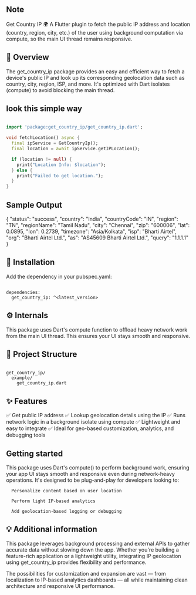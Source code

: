 <!--
This README describes the package. If you publish this package to pub.dev,
this README's contents appear on the landing page for your package.

For information about how to write a good package README, see the guide for
[writing package pages](https://dart.dev/guides/libraries/writing-package-pages).

For general information about developing packages, see the Dart guide for
[creating packages](https://dart.dev/guides/libraries/create-library-packages)
and the Flutter guide for
[developing packages and plugins](https://flutter.dev/developing-packages).
-->

## Note

Get Country IP 🌍
A Flutter plugin to fetch the public IP address and location (country, region, city, etc.) of the user using background computation via compute, so the main UI thread remains responsive.

## 🧠 Overview
The get_country_ip package provides an easy and efficient way to fetch a device's public IP and look up its corresponding geolocation data such as country, city, region, ISP, and more. It's optimized with Dart isolates (compute) to avoid blocking the main thread.

## look this simple way

``` dart

import 'package:get_country_ip/get_country_ip.dart';

void fetchLocation() async {
  final ipService = GetCountryIp();
  final location = await ipService.getIPLocation();

  if (location != null) {
    print("Location Info: $location");
  } else {
    print("Failed to get location.");
  }
}


```

## Sample Output

{
  "status": "success",
  "country": "India",
  "countryCode": "IN",
  "region": "TN",
  "regionName": "Tamil Nadu",
  "city": "Chennai",
  "zip": "600006",
  "lat": 0.0895,
  "lon": 0.2739,
  "timezone": "Asia/Kolkata",
  "isp": "Bharti Airtel",
  "org": "Bharti Airtel Ltd.",
  "as": "AS45609 Bharti Airtel Ltd.",
  "query": "1.1.1.1"
}


## 🔧 Installation
Add the dependency in your pubspec.yaml:

```

dependencies:
  get_country_ip: ^<latest_version>

```

## ⚙️ Internals
This package uses Dart's compute function to offload heavy network work from the main UI thread. This ensures your UI stays smooth and responsive.



## 📁 Project Structure

```

get_country_ip/
  example/
    get_country_ip.dart

```

## ✨ Features

✅ Get public IP address
✅ Lookup geolocation details using the IP
✅ Runs network logic in a background isolate using compute
✅ Lightweight and easy to integrate
✅ Ideal for geo-based customization, analytics, and debugging tools

## Getting started
This package uses Dart's compute() to perform background work, ensuring your app UI stays smooth and responsive even during network-heavy operations. It's designed to be plug-and-play for developers looking to:

      Personalize content based on user location

      Perform light IP-based analytics

      Add geolocation-based logging or debugging

## 💡 Additional information
This package leverages background processing and external APIs to gather accurate data without slowing down the app. Whether you're building a feature-rich application or a lightweight utility, integrating IP geolocation using get_country_ip provides flexibility and performance.

The possibilities for customization and expansion are vast — from localization to IP-based analytics dashboards — all while maintaining clean architecture and responsive UI performance.